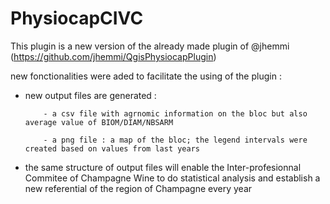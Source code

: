 # PhysiocapCIVC
This plugin is a new version of the already made plugin of @jhemmi (https://github.com/jhemmi/QgisPhysiocapPlugin)

new fonctionalities were aded to facilitate the using of the plugin :

  * new output files are generated : 
  
            - a csv file with agrnomic information on the bloc but also average value of BIOM/DIAM/NBSARM
            
            - a png file : a map of the bloc; the legend intervals were created based on values from last years    
            
  * the same structure of output files  will enable the Inter-profesionnal Commitee of Champagne Wine to do statistical analysis and establish a new referential of the region of Champagne every year

